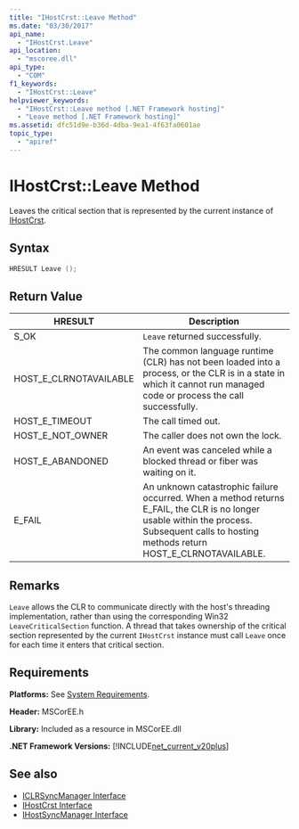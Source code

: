 ```yaml
---
title: "IHostCrst::Leave Method"
ms.date: "03/30/2017"
api_name: 
  - "IHostCrst.Leave"
api_location: 
  - "mscoree.dll"
api_type: 
  - "COM"
f1_keywords: 
  - "IHostCrst::Leave"
helpviewer_keywords: 
  - "IHostCrst::Leave method [.NET Framework hosting]"
  - "Leave method [.NET Framework hosting]"
ms.assetid: dfc51d9e-b36d-4dba-9ea1-4f63fa0601ae
topic_type: 
  - "apiref"
---
```

# IHostCrst::Leave Method
Leaves the critical section that is represented by the current instance of [IHostCrst](ihostcrst-interface.md).  
  
## Syntax  
  
```cpp  
HRESULT Leave ();  
```  
  
## Return Value  
  
|HRESULT|Description|  
|-------------|-----------------|  
|S_OK|`Leave` returned successfully.|  
|HOST_E_CLRNOTAVAILABLE|The common language runtime (CLR) has not been loaded into a process, or the CLR is in a state in which it cannot run managed code or process the call successfully.|  
|HOST_E_TIMEOUT|The call timed out.|  
|HOST_E_NOT_OWNER|The caller does not own the lock.|  
|HOST_E_ABANDONED|An event was canceled while a blocked thread or fiber was waiting on it.|  
|E_FAIL|An unknown catastrophic failure occurred. When a method returns E_FAIL, the CLR is no longer usable within the process. Subsequent calls to hosting methods return HOST_E_CLRNOTAVAILABLE.|  
  
## Remarks  
 `Leave` allows the CLR to communicate directly with the host's threading implementation, rather than using the corresponding Win32 `LeaveCriticalSection` function. A thread that takes ownership of the critical section represented by the current `IHostCrst` instance must call `Leave` once for each time it enters that critical section.  
  
## Requirements  
 **Platforms:** See [System Requirements](../../get-started/system-requirements.md).  
  
 **Header:** MSCorEE.h  
  
 **Library:** Included as a resource in MSCorEE.dll  
  
 **.NET Framework Versions:** [!INCLUDE[net_current_v20plus](../../../../includes/net-current-v20plus-md.md)]  
  
## See also

- [ICLRSyncManager Interface](iclrsyncmanager-interface.md)
- [IHostCrst Interface](ihostcrst-interface.md)
- [IHostSyncManager Interface](ihostsyncmanager-interface.md)
